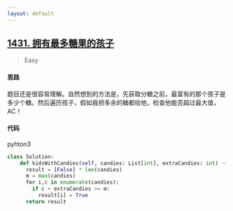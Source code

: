 ```yaml
---
layout: default
---
```


## [1431\. 拥有最多糖果的孩子](https://leetcode-cn.com/problems/kids-with-the-greatest-number-of-candies/)

> Easy

#### 思路

题目还是很容易理解。自然想到的方法是，先获取分糖之前，最富有的那个孩子是多少个糖。然后遍历孩子，假如我把多余的糖都给他，检查他能否超过最大值，AC！

#### 代码

pyhton3
```python
class Solution:
    def kidsWithCandies(self, candies: List[int], extraCandies: int) -> List[bool]:
      result = [False] * len(candies)
      m = max(candies)
      for i,c in enumerate(candies):
        if c + extraCandies >= m:
          result[i] = True
      return result
```
